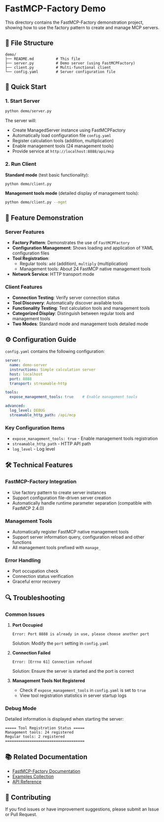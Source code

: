 # FastMCP-Factory Demo

This directory contains the FastMCP-Factory demonstration project, showing how to use the factory pattern to create and manage MCP servers.

## 📁 File Structure

```
demo/
├── README.md          # This file
├── server.py          # Demo server (using FastMCPFactory)
├── client.py          # Multi-functional client
└── config.yaml        # Server configuration file
```

## 🚀 Quick Start

### 1. Start Server

```bash
python demo/server.py
```

The server will:
- Create ManagedServer instance using FastMCPFactory
- Automatically load configuration file `config.yaml`
- Register calculation tools (addition, multiplication)
- Enable management tools (24 management tools)
- Provide service at `http://localhost:8888/api/mcp`

### 2. Run Client

**Standard mode** (test basic functionality):
```bash
python demo/client.py
```

**Management tools mode** (detailed display of management tools):
```bash
python demo/client.py --mgmt
```

## 🔧 Feature Demonstration

### Server Features
- **Factory Pattern**: Demonstrates the use of `FastMCPFactory`
- **Configuration Management**: Shows loading and application of YAML configuration files
- **Tool Registration**: 
  - Regular tools: `add` (addition), `multiply` (multiplication)
  - Management tools: About 24 FastMCP native management tools
- **Network Service**: HTTP transport mode

### Client Features
- **Connection Testing**: Verify server connection status
- **Tool Discovery**: Automatically discover available tools
- **Functionality Testing**: Test calculation tools and management tools
- **Categorized Display**: Distinguish between regular tools and management tools
- **Two Modes**: Standard mode and management tools detailed mode

## ⚙️ Configuration Guide

`config.yaml` contains the following configuration:

```yaml
server:
  name: demo-server
  instructions: Simple calculation server
  host: localhost
  port: 8888
  transport: streamable-http

tools:
  expose_management_tools: true    # Enable management tools

advanced:
  log_level: DEBUG
  streamable_http_path: /api/mcp
```

### Key Configuration Items
- `expose_management_tools: true` - Enable management tools registration
- `streamable_http_path` - HTTP API path
- `log_level` - Log level

## 🛠️ Technical Features

### FastMCP-Factory Integration
- Use factory pattern to create server instances
- Support configuration file-driven server creation
- Automatically handle runtime parameter separation (compatible with FastMCP 2.4.0)

### Management Tools
- Automatically register FastMCP native management tools
- Support server information query, configuration reload and other functions
- All management tools prefixed with `manage_`

### Error Handling
- Port occupation check
- Connection status verification
- Graceful error recovery

## 🔍 Troubleshooting

### Common Issues

1. **Port Occupied**
   ```
   Error: Port 8888 is already in use, please choose another port
   ```
   Solution: Modify the `port` setting in `config.yaml`

2. **Connection Failed**
   ```
   Error: [Errno 61] Connection refused
   ```
   Solution: Ensure the server is started and the port is correct

3. **Management Tools Not Registered**
   - Check if `expose_management_tools` in `config.yaml` is set to `true`
   - View tool registration statistics in server startup logs

### Debug Mode

Detailed information is displayed when starting the server:
```
===== Tool Registration Status =====
Management tools: 24 registered
Regular tools: 2 registered
====================================
```

## 📚 Related Documentation

- [FastMCP-Factory Documentation](../README.md)
- [Examples Collection](../examples/README.md)
- [API Reference](../docs/)

## 🤝 Contributing

If you find issues or have improvement suggestions, please submit an Issue or Pull Request. 
